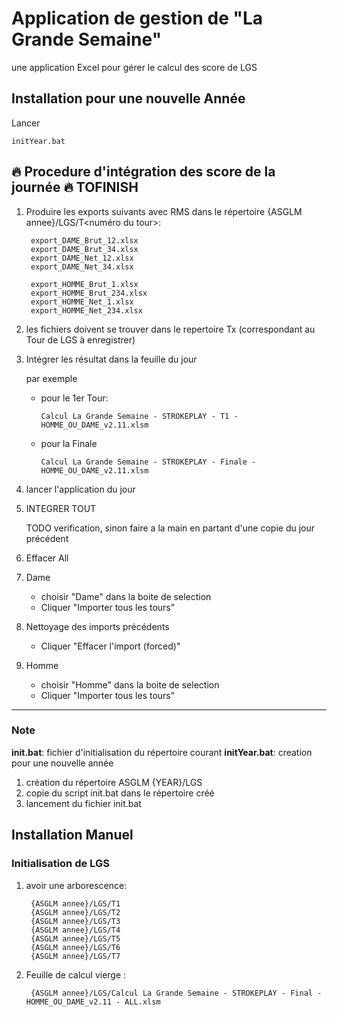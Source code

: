 # Application de gestion de "La Grande Semaine"

une application Excel pour gérer le calcul des score de LGS

## Installation pour une nouvelle Année

Lancer

    initYear.bat

## 🔥 Procedure d'intégration des score de la journée 🔥  TOFINISH

1. Produire les exports suivants avec RMS dans le répertoire {ASGLM annee}/LGS/T<numéro du tour>:

        export_DAME_Brut_12.xlsx
        export_DAME_Brut_34.xlsx
        export_DAME_Net_12.xlsx
        export_DAME_Net_34.xlsx

        export_HOMME_Brut_1.xlsx
        export_HOMME_Brut_234.xlsx
        export_HOMME_Net_1.xlsx
        export_HOMME_Net_234.xlsx

2. les fichiers doivent se trouver dans le repertoire Tx (correspondant au Tour de LGS à enregistrer)
3. Intégrer les résultat dans la feuille du jour

    par exemple

   - pour le 1er Tour:

         Calcul La Grande Semaine - STROKEPLAY - T1 - HOMME_OU_DAME_v2.11.xlsm
   - pour la Finale

         Calcul La Grande Semaine - STROKEPLAY - Finale - HOMME_OU_DAME_v2.11.xlsm

4. lancer l'application du jour
5. INTEGRER TOUT

    TODO verification, sinon faire a la main en partant d'une copie du jour précédent
6. Effacer All
7. Dame
   - choisir "Dame" dans la boite de selection
   - Cliquer "Importer tous les tours"
8. Nettoyage des imports précédents
   - Cliquer "Effacer l'import (forced)"
9. Homme
   - choisir "Homme" dans la boite de selection
   - Cliquer "Importer tous les tours"

----------

### Note

**init.bat**:  fichier d'initialisation du répertoire courant
**initYear.bat**: creation pour une nouvelle année

1. création du répertoire ASGLM {YEAR}/LGS
2. copie du script init.bat dans le répertoire créé
3. lancement du fichier init.bat

## Installation Manuel

### Initialisation de LGS

1. avoir une arborescence:

        {ASGLM annee}/LGS/T1
        {ASGLM annee}/LGS/T2
        {ASGLM annee}/LGS/T3
        {ASGLM annee}/LGS/T4
        {ASGLM annee}/LGS/T5
        {ASGLM annee}/LGS/T6
        {ASGLM annee}/LGS/T7

2. Feuille de calcul vierge :

        {ASGLM annee}/LGS/Calcul La Grande Semaine - STROKEPLAY - Final - HOMME_OU_DAME_v2.11 - ALL.xlsm
